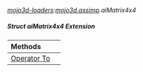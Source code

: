 _[mojo3d-loaders](../../modules/mojo3d-loaders/mojo3d-loaders-module.md):[mojo3d.assimp](../../modules/mojo3d/mojo3d-assimp.md).aiMatrix4x4_
##### Struct aiMatrix4x4 Extension

| Methods | |
|:---|:---|
| [Operator To](mojo3d-assimp-aimatrix4x4_ext-to_ext.md) |  |
